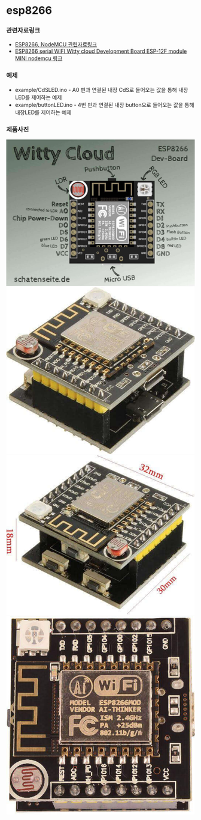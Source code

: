 # esp8266

### 관련자료링크  
- [ESP8266, NodeMCU 관련자료링크](https://jpralves.net/post/2016/11/15/esp8266.html#.WhoEskpl8uU)  
- [ESP8266 serial WIFI Witty cloud Development Board ESP-12F module MINI nodemcu 링크](https://jpralves.net/post/2016/11/15/esp8266.html#gizwits-wifi-witty-esp8266-esp-12f)  


### 예제  
- example/CdSLED.ino - A0 핀과 연결된 내장 CdS로 들어오는 값을 통해 내장LED를 제어하는 예제  
- example/buttonLED.ino - 4번 핀과 연결된 내장 button으로 들어오는 값을 통해 내장LED를 제어하는 예제  

### 제품사진  
![](https://github.com/mtinet/esp8266/blob/master/image/gizwits_pinout_67.jpg?raw=true)
![](https://github.com/mtinet/esp8266/blob/master/image/gizwits-wifi-witty-esp8266-esp_1.jpg?raw=true)
![](https://github.com/mtinet/esp8266/blob/master/image/gizwits_dimensions_24.jpg?raw=true)
![](https://github.com/mtinet/esp8266/blob/master/image/gizwits_pinout_66.jpg?raw=true)
